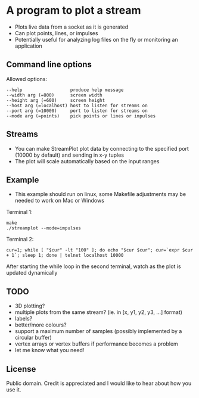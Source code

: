 # A program to plot a stream

- Plots live data from a socket as it is generated
- Can plot points, lines, or impulses
- Potentially useful for analyzing log files on the fly or monitoring an application 

## Command line options

Allowed options:

    --help                  produce help message
    --width arg (=800)      screen width
    --height arg (=600)     screen height
    --host arg (=localhost) host to listen for streams on
    --port arg (=10000)     port to listen for streams on
    --mode arg (=points)    pick points or lines or impulses

## Streams

- You can make StreamPlot plot data by connecting to the specified port (10000 by default) and sending in x-y tuples
- The plot will scale automatically based on the input ranges

## Example

- This example should run on linux, some Makefile adjustments may be needed to work on Mac or Windows

Terminal 1:

    make
    ./streamplot --mode=impulses

Terminal 2:

    cur=1; while [ "$cur" -lt "100" ]; do echo "$cur $cur"; cur=`expr $cur + 1`; sleep 1; done | telnet localhost 10000

After starting the while loop in the second terminal, watch as the plot is updated dynamically

## TODO

- 3D plotting?
- multiple plots from the same stream? (ie. in [x, y1, y2, y3, ...] format)
- labels?
- better/more colours?
- support a maximum number of samples (possibly implemented by a circular buffer)
- vertex arrays or vertex buffers if performance becomes a problem
- let me know what you need!

## License

Public domain. Credit is appreciated and I would like to hear about how you use it.
